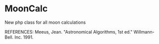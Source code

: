 MoonCalc
========

New php class for all moon calculations

REFERENCES: Meeus, Jean. "Astronomical Algorithms, 1st ed." Willmann-Bell. Inc. 1991.
